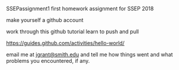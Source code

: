 SSEPassignment1
first homework assignment for SSEP 2018

make yourself a github account

work through this github tutorial learn to push and pull

https://guides.github.com/activities/hello-world/

email me at jgrant@smith.edu and tell me how things went and what problems you encountered, if any.
